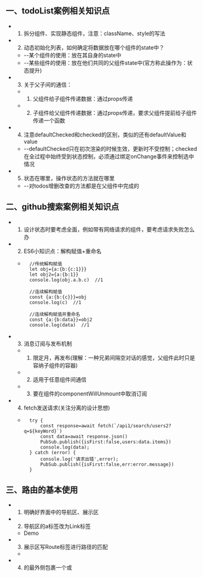 ## 一、todoList案例相关知识点
* 1. 拆分组件、实现静态组件，注意：className、style的写法
* 2. 动态初始化列表，如何确定将数据放在哪个组件的state中？
    * --某个组件的使用：放在其自身的state中
    * --某些组件的使用：放在他们共同的父组件state中(官方称此操作为：状态提升)
* 3. 关于父子间的通信：
    * 1. 父组件给子组件传递数据：通过props传递
    * 2. 子组件给父组件传递数据：通过props传递，要求父组件提前给子组件传递一个函数
* 4. 注意defaultChecked和checked的区别，类似的还有defaultValue和value
    * --defaultChecked只在初次渲染的时候生效，更新时不受控制；checked在全过程中始终受到状态控制，必须通过绑定onChange事件来控制选中情况
* 5. 状态在哪里，操作状态的方法就在哪里
    * --对todos增删改查的方法都是在父组件中完成的

## 二、github搜索案例相关知识点
* 1. 设计状态时要考虑全面，例如带有网络请求的组件，要考虑请求失败怎么办
* 2. ES6小知识点：解构赋值+重命名
    * ```
        //传统解构赋值
        let obj={a:{b:{c:1}}}
        let obj2={a:{b:1}}
        console.log(obj.a.b.c)  //1

        //连续解构赋值
        const {a:{b:{c}}}=obj
        console.log(c)  //1

        //连续解构赋值并重命名
        const {a:{b:data}}=obj2
        console.log(data)  //1
      ```
* 3. 消息订阅与发布机制
    * 1. 限定月，再发布(理解：一种兄弟间隔空对话的感觉，父组件此时只是容纳子组件的容器)
    * 2. 适用于任意组件间通信
    * 3. 要在组件的componentWillUnmount中取消订阅
* 4. fetch发送请求(关注分离的设计思想)
    * ```
        try {
            const response=await fetch(`/api1/search/users2?q=${keyWord}`)
            const data=await response.json()
            PubSub.publish({isFirst:false,users:data.items})
            console.log(data);
        } catch (error) {
            console.log('请求出错',error);
            PubSub.publish({isFirst:false,err:error.message})
        }
      ```

## 三、路由的基本使用
* 1. 明确好界面中的导航区、展示区
* 2. 导航区的a标签改为Link标签
    * <Link to="/xxxxx">Demo</Link>
* 3. 展示区写Route标签进行路径的匹配
    * <Route path='/xxxx' component={Demo}>
* 4. <App>的最外侧包裹一个<BrowserRouter>或<HashRouter>